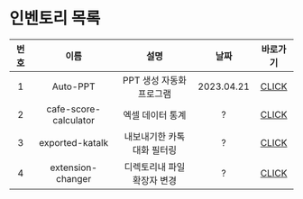 # 인벤토리 목록
|번호 |이름 |설명 |날짜 |바로가기 |
|:--:|:---:|:---:|:--:|:------:|
|1|Auto-PPT|PPT 생성 자동화 프로그램|2023.04.21|[CLICK]([https://github.com/sbeen1840/INVENTORY/tree/main/PPT%20%EC%83%9D%EC%84%B1%20%EC%9E%90%EB%8F%99%ED%99%94](https://github.com/sbeen1840/INVENTORY/tree/main/Auto-PPT))|
|2|cafe-score-calculator|엑셀 데이터 통계|?|[CLICK](https://github.com/sbeen1840/INVENTORY/tree/main/cafe-score-calculator)
|3|exported-katalk|내보내기한 카톡 대화 필터링 |?|[CLICK](https://github.com/sbeen1840/INVENTORY/tree/main/exported-katalk)
|4|extension-changer|디렉토리내 파일 확장자 변경|?|[CLICK](https://github.com/sbeen1840/INVENTORY/tree/main/extension-changer)

